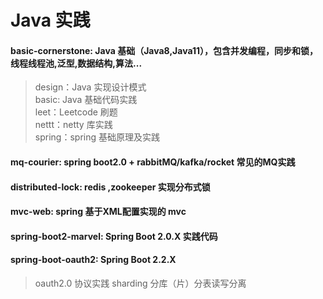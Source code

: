 # Java 实践        
#### basic-cornerstone: Java 基础（Java8,Java11），包含并发编程，同步和锁，线程线程池,泛型,数据结构,算法...
>design：Java 实现设计模式  
>basic: Java 基础代码实践  
>leet：Leetcode 刷题  
>nettt：netty 库实践  
>spring：spring 基础原理及实践 
#### mq-courier: spring boot2.0 + rabbitMQ/kafka/rocket 常见的MQ实践
#### distributed-lock: redis ,zookeeper 实现分布式锁 
#### mvc-web:  spring 基于XML配置实现的 mvc 
#### spring-boot2-marvel: Spring Boot 2.0.X 实践代码
#### spring-boot-oauth2: Spring Boot 2.2.X 
>oauth2.0 协议实践 
>sharding 分库（片）分表读写分离

